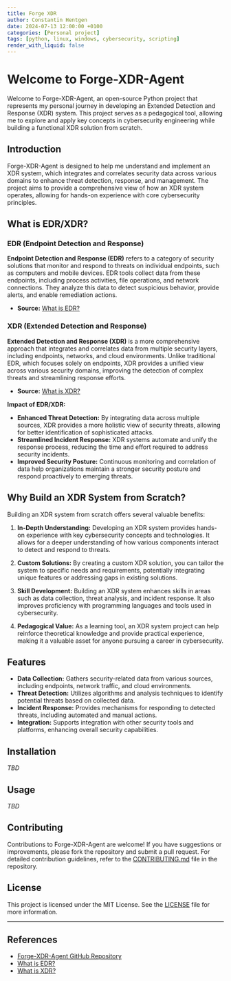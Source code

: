 ```yaml
---
title: Forge XDR
author: Constantin Hentgen
date: 2024-07-13 12:00:00 +0100
categories: [Personal project]
tags: [python, linux, windows, cybersecurity, scripting]
render_with_liquid: false
---
```


# Welcome to Forge-XDR-Agent

Welcome to Forge-XDR-Agent, an open-source Python project that represents my personal journey in developing an Extended Detection and Response (XDR) system. This project serves as a pedagogical tool, allowing me to explore and apply key concepts in cybersecurity engineering while building a functional XDR solution from scratch.

## Introduction

Forge-XDR-Agent is designed to help me understand and implement an XDR system, which integrates and correlates security data across various domains to enhance threat detection, response, and management. The project aims to provide a comprehensive view of how an XDR system operates, allowing for hands-on experience with core cybersecurity principles.

## What is EDR/XDR?

### EDR (Endpoint Detection and Response)

**Endpoint Detection and Response (EDR)** refers to a category of security solutions that monitor and respond to threats on individual endpoints, such as computers and mobile devices. EDR tools collect data from these endpoints, including process activities, file operations, and network connections. They analyze this data to detect suspicious behavior, provide alerts, and enable remediation actions.

- **Source:** [What is EDR?](https://www.crowdstrike.com/epp-101/what-is-edr/)

### XDR (Extended Detection and Response)

**Extended Detection and Response (XDR)** is a more comprehensive approach that integrates and correlates data from multiple security layers, including endpoints, networks, and cloud environments. Unlike traditional EDR, which focuses solely on endpoints, XDR provides a unified view across various security domains, improving the detection of complex threats and streamlining response efforts.

- **Source:** [What is XDR?](https://www.paloaltonetworks.com/cyberpedia/what-is-xdr)

**Impact of EDR/XDR:**

- **Enhanced Threat Detection:** By integrating data across multiple sources, XDR provides a more holistic view of security threats, allowing for better identification of sophisticated attacks.
- **Streamlined Incident Response:** XDR systems automate and unify the response process, reducing the time and effort required to address security incidents.
- **Improved Security Posture:** Continuous monitoring and correlation of data help organizations maintain a stronger security posture and respond proactively to emerging threats.

## Why Build an XDR System from Scratch?

Building an XDR system from scratch offers several valuable benefits:

1. **In-Depth Understanding:** Developing an XDR system provides hands-on experience with key cybersecurity concepts and technologies. It allows for a deeper understanding of how various components interact to detect and respond to threats.

2. **Custom Solutions:** By creating a custom XDR solution, you can tailor the system to specific needs and requirements, potentially integrating unique features or addressing gaps in existing solutions.

3. **Skill Development:** Building an XDR system enhances skills in areas such as data collection, threat analysis, and incident response. It also improves proficiency with programming languages and tools used in cybersecurity.

4. **Pedagogical Value:** As a learning tool, an XDR system project can help reinforce theoretical knowledge and provide practical experience, making it a valuable asset for anyone pursuing a career in cybersecurity.

## Features

- **Data Collection:** Gathers security-related data from various sources, including endpoints, network traffic, and cloud environments.
- **Threat Detection:** Utilizes algorithms and analysis techniques to identify potential threats based on collected data.
- **Incident Response:** Provides mechanisms for responding to detected threats, including automated and manual actions.
- **Integration:** Supports integration with other security tools and platforms, enhancing overall security capabilities.

## Installation

_TBD_

## Usage

_TBD_

## Contributing

Contributions to Forge-XDR-Agent are welcome! If you have suggestions or improvements, please fork the repository and submit a pull request. For detailed contribution guidelines, refer to the [CONTRIBUTING.md](https://github.com/Constantin-Hentgen/Forge-XDR-Agent/blob/main/CONTRIBUTING.md) file in the repository.

## License

This project is licensed under the MIT License. See the [LICENSE](https://github.com/Constantin-Hentgen/Forge-XDR-Agent/blob/main/LICENSE) file for more information.

---

## References

- [Forge-XDR-Agent GitHub Repository](https://github.com/Constantin-Hentgen/Forge-XDR-Agent)
- [What is EDR?](https://www.crowdstrike.com/epp-101/what-is-edr/)
- [What is XDR?](https://www.paloaltonetworks.com/cyberpedia/what-is-xdr)
